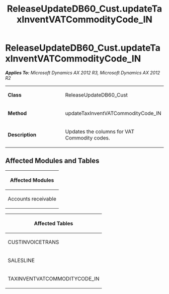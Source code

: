 ﻿---
title: ReleaseUpdateDB60_Cust.updateTaxInventVATCommodityCode_IN
TOCTitle: ReleaseUpdateDB60_Cust.updateTaxInventVATCommodityCode_IN
ms:assetid: 81e7c01d-29c7-170e-a779-591f0fe3ec16
ms:mtpsurl: https://msdn.microsoft.com/en-us/library/JJ685936(v=AX.60)
ms:contentKeyID: 49709389
ms.date: 05/18/2015
mtps_version: v=AX.60
---

# ReleaseUpdateDB60\_Cust.updateTaxInventVATCommodityCode\_IN 


_**Applies To:** Microsoft Dynamics AX 2012 R3, Microsoft Dynamics AX 2012 R2_

<table>
<colgroup>
<col style="width: 50%" />
<col style="width: 50%" />
</colgroup>
<tbody>
<tr class="odd">
<td><p><strong>Class</strong></p></td>
<td><p>ReleaseUpdateDB60_Cust</p></td>
</tr>
<tr class="even">
<td><p><strong>Method</strong></p></td>
<td><p>updateTaxInventVATCommodityCode_IN</p></td>
</tr>
<tr class="odd">
<td><p><strong>Description</strong></p></td>
<td><p>Updates the columns for VAT Commodity codes.</p></td>
</tr>
</tbody>
</table>


## Affected Modules and Tables

<table>
<colgroup>
<col style="width: 100%" />
</colgroup>
<thead>
<tr class="header">
<th><p>Affected Modules</p></th>
</tr>
</thead>
<tbody>
<tr class="odd">
<td><p>Accounts receivable</p></td>
</tr>
</tbody>
</table>


<table>
<colgroup>
<col style="width: 100%" />
</colgroup>
<thead>
<tr class="header">
<th><p>Affected Tables</p></th>
</tr>
</thead>
<tbody>
<tr class="odd">
<td><p>CUSTINVOICETRANS</p></td>
</tr>
<tr class="even">
<td><p>SALESLINE</p></td>
</tr>
<tr class="odd">
<td><p>TAXINVENTVATCOMMODITYCODE_IN</p></td>
</tr>
</tbody>
</table>

  


